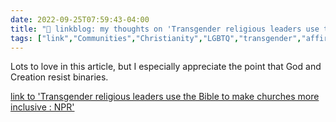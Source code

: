```yaml
---
date: 2022-09-25T07:59:43-04:00
title: "🔗 linkblog: my thoughts on 'Transgender religious leaders use the Bible to make churches more inclusive : NPR'"
tags: ["link","Communities","Christianity","LGBTQ","transgender","affirming congregation"]
---
```

Lots to love in this article, but I especially appreciate the point that God and Creation resist binaries.
 

[link to 'Transgender religious leaders use the Bible to make churches more inclusive : NPR'](https://www.npr.org/2022/09/25/1124101216/trans-religious-leaders-say-scripture-should-inspire-inclusive-congregations)
